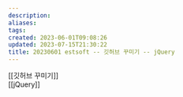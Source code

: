 ```yaml
---
description:
aliases: 
tags: 
created: 2023-06-01T09:08:26
updated: 2023-07-15T21:30:22
title: 20230601 estsoft -- 깃허브 꾸미기 -- jQuery
---
```

[[깃허브 꾸미기]]  
[[jQuery]]
